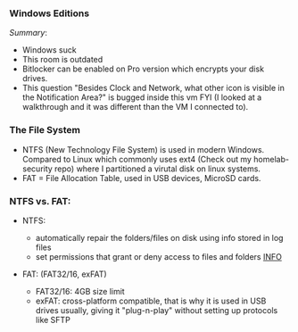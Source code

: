 ### Windows Editions

*Summary*:
- Windows suck
- This room is outdated
- Bitlocker can be enabled on Pro version which encrypts your disk drives.
- This question "Besides Clock and Network, what other icon is visible in the Notification Area?" is bugged inside this vm FYI (I looked at a walkthrough and it was different than the VM I connected to).

### The File System 

- NTFS (New Technology File System) is used in modern Windows. Compared to Linux which commonly uses ext4 (Check out my homelab-security repo) where I partitioned a virutal disk on linux systems.
- FAT = File Allocation Table, used in USB devices, MicroSD cards.

### NTFS vs. FAT:

- NTFS:
  - automatically repair the folders/files on disk using info stored in log files
  - set permissions that grant or deny access to files and folders [INFO](https://learn.microsoft.com/en-us/previous-versions/windows/it-pro/windows-2000-server/bb727008(v=technet.10)?redirectedfrom=MSDN)


- FAT: (FAT32/16, exFAT)
  - FAT32/16: 4GB size limit
  - exFAT: cross-platform compatible, that is why it is used in USB drives usually, giving it "plug-n-play" without setting up protocols like SFTP









